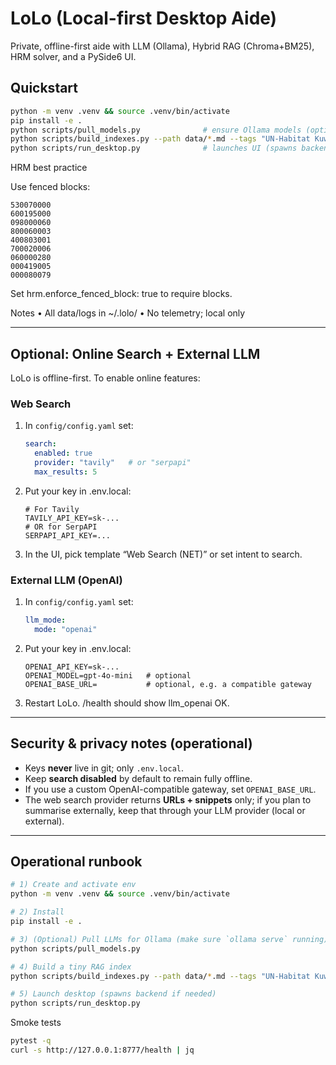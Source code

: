 # LoLo (Local-first Desktop Aide)

Private, offline-first aide with LLM (Ollama), Hybrid RAG (Chroma+BM25), HRM solver, and a PySide6 UI.

## Quickstart
```bash
python -m venv .venv && source .venv/bin/activate
pip install -e .
python scripts/pull_models.py              # ensure Ollama models (optional)
python scripts/build_indexes.py --path data/*.md --tags "UN-Habitat Kuwait"
python scripts/run_desktop.py              # launches UI (spawns backend if needed)
```

HRM best practice

Use fenced blocks:

```
530070000
600195000
098000060
800060003
400803001
700020006
060000280
000419005
000080079
```

Set hrm.enforce_fenced_block: true to require blocks.

Notes
• All data/logs in ~/.lolo/
• No telemetry; local only

---

## Optional: Online Search + External LLM

LoLo is offline-first. To enable online features:

### Web Search
1. In `config/config.yaml` set:
   ```yaml
   search:
     enabled: true
     provider: "tavily"   # or "serpapi"
     max_results: 5
   ```
2. Put your key in .env.local:
   ```
   # For Tavily
   TAVILY_API_KEY=sk-...
   # OR for SerpAPI
   SERPAPI_API_KEY=...
   ```
3. In the UI, pick template “Web Search (NET)” or set intent to search.

### External LLM (OpenAI)
1. In `config/config.yaml` set:
   ```yaml
   llm_mode:
     mode: "openai"
   ```
2. Put your key in .env.local:
   ```
   OPENAI_API_KEY=sk-...
   OPENAI_MODEL=gpt-4o-mini   # optional
   OPENAI_BASE_URL=           # optional, e.g. a compatible gateway
   ```
3. Restart LoLo. /health should show llm_openai OK.

---

## Security & privacy notes (operational)

- Keys **never** live in git; only `.env.local`.
- Keep **search disabled** by default to remain fully offline.
- If you use a custom OpenAI-compatible gateway, set `OPENAI_BASE_URL`.
- The web search provider returns **URLs + snippets** only; if you plan to summarise externally, keep that through your LLM provider (local or external).

---

## Operational runbook

```bash
# 1) Create and activate env
python -m venv .venv && source .venv/bin/activate

# 2) Install
pip install -e .

# 3) (Optional) Pull LLMs for Ollama (make sure `ollama serve` running)
python scripts/pull_models.py

# 4) Build a tiny RAG index
python scripts/build_indexes.py --path data/*.md --tags "UN-Habitat Kuwait"

# 5) Launch desktop (spawns backend if needed)
python scripts/run_desktop.py
```

Smoke tests

```bash
pytest -q
curl -s http://127.0.0.1:8777/health | jq
```
